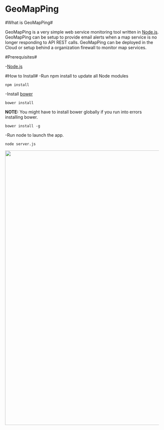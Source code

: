 GeoMapPing
==========

#What is GeoMapPing#

GeoMapPing is a very simple web service monitoring tool written in <a href="http://nodejs.org">Node.js</a>.  GeoMapPing can be setup to provide email alerts when a map service is no longer responding to API REST calls.  GeoMapPing can be deployed in the Cloud or setup behind a organization firewall to monitor map services.  

#Prerequisites#

-<a href="http://nodejs.org/download/">Node.js</a>


#How to Install#
-Run npm install to update all Node modules

```
npm install
```

-Install <a href="https://github.com/bower/bower">bower</a>

```
bower install
```

<B>NOTE:</B> You might have to install bower globally if you run into errors installing bower.

```
bower install -g
```

-Run node to launch the app.

```
node server.js
```

<img src="http://geopublic.s3.amazonaws.com/GeoMapPing_Landing.png" width="900px"/>
